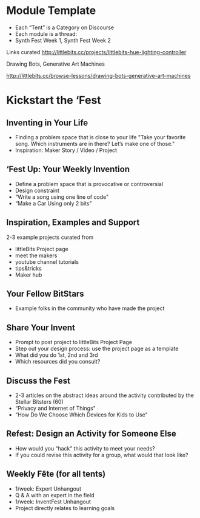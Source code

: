 # Module Template
- Each “Tent” is a Category on Discourse
- Each module is a thread: 
- Synth Fest Week 1, Synth Fest Week 2

Links curated
http://littlebits.cc/projects/littlebits-hue-lighting-controller


Drawing Bots, Generative Art Machines

http://littlebits.cc/browse-lessons/drawing-bots-generative-art-machines


# Kickstart the ‘Fest
## Inventing in Your Life
- Finding a problem space that is close to your life "Take your favorite song. Which instruments are in there? Let’s make one of those."
- Inspiration: Maker Story / Video / Project

## ‘Fest Up: Your Weekly Invention
- Define a problem space that is provocative or controversial
- Design constraint
- “Write a song using one line of code"
- “Make a Car Using only 2 bits"

## Inspiration, Examples and Support
2-3 example projects curated from
- littleBits Project page
- meet the makers
- youtube channel tutorials
- tips&tricks
- Maker hub

## Your Fellow BitStars
 - Example folks in the community who have made the project

## Share Your Invent 
- Prompt to post project to littleBits Project Page
- Step out your design process: use the project page as a template
- What did you do 1st, 2nd and 3rd
- Which resources did you consult?

## Discuss the Fest
- 2-3 articles on the abstract ideas around the activity contributed by the Stellar Bitsters (60)
- “Privacy and Internet of Things"
- “How Do We Choose Which Devices for Kids to Use"

## Refest: Design an Activity for Someone Else
- How would you “hack” this activity to meet your needs?
- If you could revise this activity for a group, what would that look like?

## Weekly Fête (for all tents)
- 1/week: Expert Unhangout
- Q & A with an expert in the field
- 1/week: InventFest Unhangout
- Project directly relates to learning goals

